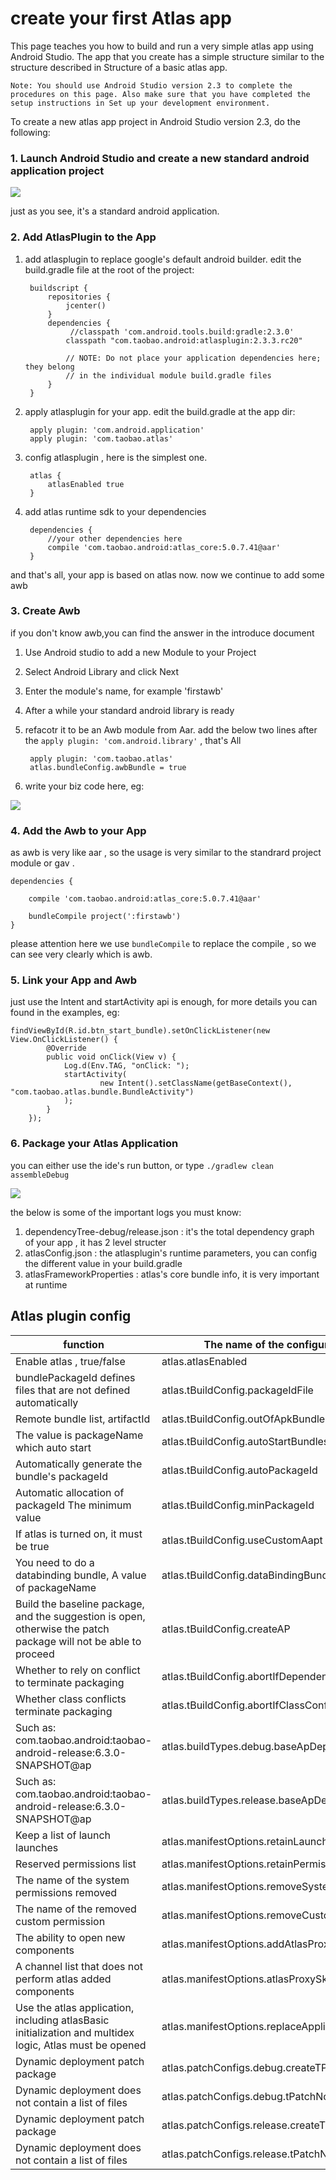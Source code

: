 # create your first Atlas app

This page teaches you how to build and run a very simple atlas app using Android Studio. The app that you create has a simple structure similar to the structure described in Structure of a basic atlas app.

	Note: You should use Android Studio version 2.3 to complete the procedures on this page. Also make sure that you have completed the setup instructions in Set up your development environment. 

To create a new atlas app project in Android Studio version 2.3, do the following:

### 1. Launch Android Studio and create a new standard android application project

![](img/as_step1.png)

just as you see, it's a standard android application.

### 2. Add AtlasPlugin to the App

1. add atlasplugin to replace google's default android builder. edit the build.gradle file at the root of the project:

		buildscript {
		    repositories {
		        jcenter()
		    }
		    dependencies {
				 //classpath 'com.android.tools.build:gradle:2.3.0'
		        classpath "com.taobao.android:atlasplugin:2.3.3.rc20"
		
		        // NOTE: Do not place your application dependencies here; they belong
		        // in the individual module build.gradle files
		    }
		}
		

2. apply atlasplugin for your app. edit the build.gradle at the app dir:

		apply plugin: 'com.android.application'
		apply plugin: 'com.taobao.atlas'
		
3. config atlasplugin , here is the simplest one.

		atlas {
		    atlasEnabled true
		}		

4. add atlas runtime sdk to your dependencies

		dependencies {
		   	//your other dependencies here
		    compile 'com.taobao.android:atlas_core:5.0.7.41@aar'
		}

and that's all, your app is based on atlas now. now we continue to add some awb 

### 3. Create Awb

if you don't know awb,you can find the answer in the introduce document

1. 	Use Android studio to add a new Module to your Project
2. Select Android Library and click Next
3. Enter the module's name, for example 'firstawb'
4. 	After a while your standard android library is ready
5. refacotr it to be an Awb module from Aar. add the below two lines after the `apply plugin: 'com.android.library'` , that's All
		
		apply plugin: 'com.taobao.atlas'
		atlas.bundleConfig.awbBundle = true
		
6. write your biz code here,  eg:

![](img/as_step2.png)
		
		
### 4. Add the Awb to your App	

as awb is very like aar , so the usage is very similar to the standrard project module or gav .

	dependencies {
	    
	    compile 'com.taobao.android:atlas_core:5.0.7.41@aar'
	
	    bundleCompile project(':firstawb')
	}

please attention here we use `bundleCompile` to replace the compile , so we can see very clearly which is awb.

### 5. Link your App and Awb

just use the Intent and startActivity api is enough, for more details you can found in the examples, eg:

	findViewById(R.id.btn_start_bundle).setOnClickListener(new View.OnClickListener() {
            @Override
            public void onClick(View v) {
                Log.d(Env.TAG, "onClick: ");
                startActivity(
                        new Intent().setClassName(getBaseContext(), "com.taobao.atlas.bundle.BundleActivity")
                );
            }
        });
        
### 6. Package your Atlas Application

you can either use the ide's run button, or type `./gradlew clean assembleDebug` 

![](img/as_step3.png)

the below is some of the important logs you must know:

1. dependencyTree-debug/release.json : it's the total dependency graph of your app , it has 2 level structer
2. atlasConfig.json : the atlasplugin's runtime parameters, you can config the different value in your build.gradle
3. atlasFrameworkProperties : atlas's core bundle info, it is very important at runtime


## Atlas plugin config

 function  | The name of the configuration |  type | value 
 ------------- | ------------- | ------------- | ------------- 
Enable atlas , true/false  | atlas.atlasEnabled | boolean  | true
bundlePackageId defines files that are not defined automatically  | atlas.tBuildConfig.packageIdFile | File  | 
Remote bundle list, artifactId  | atlas.tBuildConfig.outOfApkBundles | Set  | []
The value is packageName which auto start   | atlas.tBuildConfig.autoStartBundles | List  | 
Automatically generate the bundle's packageId  | atlas.tBuildConfig.autoPackageId | boolean  | true
Automatic allocation of packageId The minimum value  | atlas.tBuildConfig.minPackageId | int  | 35
If atlas is turned on, it must be true  | atlas.tBuildConfig.useCustomAapt | Boolean  | true
You need to do a databinding bundle, A value of packageName   | atlas.tBuildConfig.dataBindingBundles | Set  | []
Build the baseline package, and the suggestion is open, otherwise the patch package will not be able to proceed  | atlas.tBuildConfig.createAP | Boolean  | true
Whether to rely on conflict to terminate packaging  | atlas.tBuildConfig.abortIfDependencyConflict | boolean  | false
Whether class conflicts terminate packaging  | atlas.tBuildConfig.abortIfClassConflict | boolean  | false
Such as: com.taobao.android:taobao-android-release:6.3.0-SNAPSHOT@ap   | atlas.buildTypes.debug.baseApDependency | String  | 
Such as: com.taobao.android:taobao-android-release:6.3.0-SNAPSHOT@ap   | atlas.buildTypes.release.baseApDependency | String  | 
Keep a list of launch launches  | atlas.manifestOptions.retainLaunches | Set  | []
Reserved permissions list  | atlas.manifestOptions.retainPermissions | Set  | []
The name of the system permissions removed  | atlas.manifestOptions.removeSystemPermissions | Set  | []
The name of the removed custom permission  | atlas.manifestOptions.removeCustomPermission | boolean  | false
The ability to open new components  | atlas.manifestOptions.addAtlasProxyComponents | boolean  | false
A channel list that does not perform atlas added components  | atlas.manifestOptions.atlasProxySkipChannels | Set  | [:dex2oat, :dexmerge]
Use the atlas application, including atlasBasic initialization and multidex logic, Atlas must be opened  | atlas.manifestOptions.replaceApplication | boolean  | true
 Dynamic deployment patch package   | atlas.patchConfigs.debug.createTPatch | boolean  | false
Dynamic deployment does not contain a list of files  | atlas.patchConfigs.debug.tPatchNotIncludeFiles | Set  | []
 Dynamic deployment patch package   | atlas.patchConfigs.release.createTPatch | boolean  | false
Dynamic deployment does not contain a list of files  | atlas.patchConfigs.release.tPatchNotIncludeFiles | Set  | []

